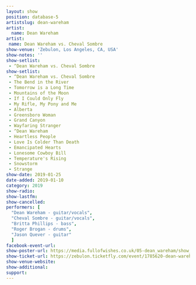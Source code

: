 ```yaml
---
layout: show
position: database-5
artistslug: dean-wareham
artist:
  name: Dean Wareham
artist:
 name: Dean Wareham vs. Cheval Sombre
show-venue: 'Zebulon, Los Angeles, CA, USA'
show-notes: ''
show-setlist:
 - ^Dean Wareham vs. Cheval Sombre
show-setlist:
 - ^Dean Wareham vs. Cheval Sombre
 - The Bend in the River
 - Tomorrow is a Long Time
 - Mountains of the Moon
 - If I Could Only Fly
 - My Rifle, My Pony and Me
 - Alberta
 - Greensboro Woman
 - Grand Canyon
 - Wayfaring Stranger
 - ^Dean Wareham
 - Heartless People
 - Love Is Colder Than Death
 - Emancipated Hearts
 - Lonesome Cowboy Bill
 - Temperature's Rising
 - Snowstorm
 - Strange
show-date: 2019-01-25
date-added: 2019-01-10
category: 2019
show-radio:
show-lastfm:
show-cancelled:
performers: [
  "Dean Wareham - guitar/vocals",
  "Cheval Sombre - guitar/vocals",
  "Britta Phillips - bass",
  "Roger Brogan - drums",
  "Jason Quever - guitar"
  ]
facebook-event-url: 
show-poster-url: https://media.fullofwishes.co.uk/05-dean_wareham/show_assets/2019-01-25/dean-wareham-vs-cheval-sombre-zebulon-poster.jpg
show-ticket-url: https://zebulon.ticketfly.com/event/1785620-dean-wareham-cheval-sombre-los-angeles/
show-venue-website: 
show-additional:
support:
---
```


